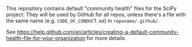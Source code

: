 This repository contains default "community health" files for the SciPy
project.  They will be used by GitHub for all repos, unless there's a file
with the same name (e.g. `CODE_OF_CONDUCT.md`) in `reponame/.github/`.

See https://help.github.com/en/articles/creating-a-default-community-health-file-for-your-organization
for more details.

